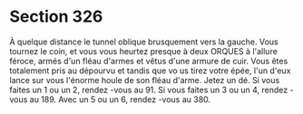 # Section 326

À quelque distance le tunnel oblique brusquement vers la gauche. Vous tournez le coin,
et vous vous heurtez presque à deux ORQUES à l'allure féroce, armés d'un fléau d'armes
et vêtus d'une armure de cuir.
Vous êtes totalement pris au dépourvu et tandis que vo us tirez votre épée, l'un d'eux lance
sur vous l'énorme houle de son fléau d'arme. Jetez un dé. Si vous faites un 1 ou un 2,
rendez -vous au 91. Si vous faites un 3 ou un 4, rendez -vous au 189. Avec un 5 ou un 6,
rendez -vous au 380.